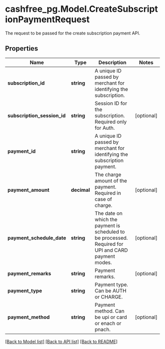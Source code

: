 # cashfree_pg.Model.CreateSubscriptionPaymentRequest
The request to be passed for the create subscription payment API.

## Properties

Name | Type | Description | Notes
------------ | ------------- | ------------- | -------------
**subscription_id** | **string** | A unique ID passed by merchant for identifying the subscription. | 
**subscription_session_id** | **string** | Session ID for the subscription. Required only for Auth. | [optional] 
**payment_id** | **string** | A unique ID passed by merchant for identifying the subscription payment. | 
**payment_amount** | **decimal** | The charge amount of the payment. Required in case of charge. | [optional] 
**payment_schedule_date** | **string** | The date on which the payment is scheduled to be processed. Required for UPI and CARD payment modes. | [optional] 
**payment_remarks** | **string** | Payment remarks. | [optional] 
**payment_type** | **string** | Payment type. Can be AUTH or CHARGE. | 
**payment_method** | **string** | Payment method. Can be upi or card or enach or pnach. | [optional] 

[[Back to Model list]](../README.md#documentation-for-models) [[Back to API list]](../README.md#documentation-for-api-endpoints) [[Back to README]](../README.md)

